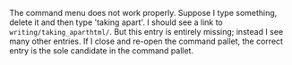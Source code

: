 The command menu does not work properly. Suppose I type something, delete it and then type 'taking apart'. I should see a link to `writing/taking_aparthtml/`. But this entry is entirely missing; instead I see many other entries. If I close and re-open the command pallet, the correct entry is the sole candidate in the command pallet.
